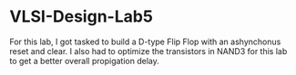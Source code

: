 # VLSI-Design-Lab5
For this lab, I got tasked to build a D-type Flip Flop with an ashynchonus reset and clear. I also had to optimize the transistors in NAND3 for this lab to get a better overall propigation delay.

